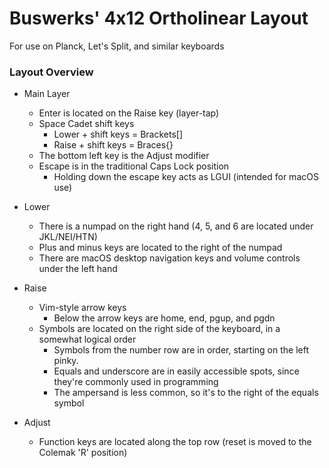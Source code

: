 Buswerks' 4x12 Ortholinear Layout
============================
For use on Planck, Let's Split, and similar keyboards

### Layout Overview

- Main Layer
	- Enter is located on the Raise key (layer-tap)
	- Space Cadet shift keys
		- Lower + shift keys = Brackets[]
		- Raise + shift keys = Braces{}
	- The bottom left key is the Adjust modifier
	- Escape is in the traditional Caps Lock position
		- Holding down the escape key acts as LGUI (intended for macOS use)
- Lower
	- There is a numpad on the right hand (4, 5, and 6 are located under JKL/NEI/HTN)
	- Plus and minus keys are located to the right of the numpad
	- There are macOS desktop navigation keys and volume controls under the left hand

- Raise
	- Vim-style arrow keys
		- Below the arrow keys are home, end, pgup, and pgdn
	- Symbols are located on the right side of the keyboard, in a somewhat logical order
		- Symbols from the number row are in order, starting on the left pinky.
		- Equals and underscore are in easily accessible spots, since they're commonly used in programming
		- The ampersand is less common, so it's to the right of the equals symbol
		
- Adjust
	- Function keys are located along the top row (reset is moved to the Colemak 'R' position)